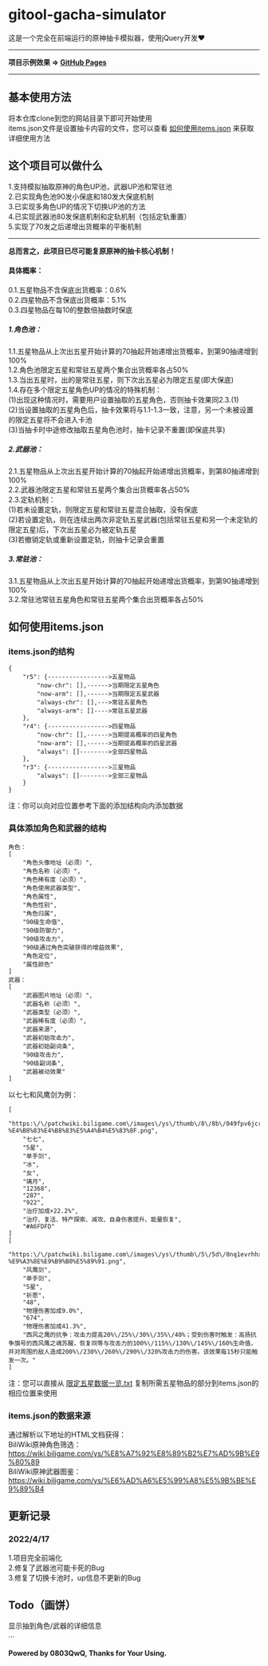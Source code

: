 # gitool-gacha-simulator
这是一个完全在前端运行的原神抽卡模拟器，使用jQuery开发❤️<hr>
**项目示例效果 => [GitHub Pages](https://0803qwq.github.io/gitool-gacha-simulator/)**<hr>
## 基本使用方法
将本仓库clone到您的网站目录下即可开始使用<br>
items.json文件是设置抽卡内容的文件，您可以查看 [如何使用items.json](#如何使用itemsjson) 来获取详细使用方法
## 这个项目可以做什么
1.支持模拟抽取原神的角色UP池，武器UP池和常驻池<br>
2.已实现角色池90发小保底和180发大保底机制<br>
3.已实现多角色UP的情况下切换UP池的方法<br>
4.已实现武器池80发保底机制和定轨机制（包括定轨重置）<br>
5.实现了70发之后递增出货概率的平衡机制<hr>
**总而言之，此项目已尽可能复原原神的抽卡核心机制！**<br>
#### 具体概率：
0.1.五星物品不含保底出货概率：0.6%<br>
0.2.四星物品不含保底出货概率：5.1%<br>
0.3.四星物品在每10的整数倍抽数时保底<br>
##### 1.角色池：
1.1.五星物品从上次出五星开始计算的70抽起开始递增出货概率，到第90抽递增到100%<br>
1.2.角色池限定五星和常驻五星两个集合出货概率各占50%<br>
1.3.当出五星时，出的是常驻五星，则下次出五星必为限定五星(即大保底)<br>
1.4.存在多个限定五星角色UP的情况的特殊机制：<br>
(1)出现这种情况时，需要用户设置抽取的五星角色，否则抽卡效果同2.3.(1)<br>
(2)当设置抽取的五星角色后，抽卡效果将与1.1-1.3一致，注意，另一个未被设置的限定五星将不会进入卡池<br>
(3)当抽卡时中途修改抽取五星角色池时，抽卡记录不重置(即保底共享)
##### 2.武器池：
2.1.五星物品从上次出五星开始计算的70抽起开始递增出货概率，到第80抽递增到100%<br>
2.2.武器池限定五星和常驻五星两个集合出货概率各占50%<br>
2.3.定轨机制：<br>
(1)若未设置定轨，则限定五星和常驻五星混合抽取，没有保底<br>
(2)若设置定轨，则在连续出两次非定轨五星武器(包括常驻五星和另一个未定轨的限定五星)后，下次出五星必为被定轨五星<br>
(3)若撤销定轨或重新设置定轨，则抽卡记录会重置
##### 3.常驻池：
3.1.五星物品从上次出五星开始计算的70抽起开始递增出货概率，到第90抽递增到100%<br>
3.2.常驻池常驻五星角色和常驻五星两个集合出货概率各占50%
## 如何使用items.json
### items.json的结构
```
{
    "r5": {----------------->五星物品
        "now-chr": [],------>当期限定五星角色
        "now-arm": [],------>当期限定五星武器
        "always-chr": [],--->常驻五星角色
        "always-arm": []---->常驻五星武器
    },
    "r4": {----------------->四星物品
        "now-chr": [],------>当期提高概率的四星角色
        "now-arm": [],------>当期提高概率的四星武器
        "always": []-------->全部四星物品
    },
    "r3": {----------------->三星物品
        "always": []-------->全部三星物品
    }
}
```
注：你可以向对应位置参考下面的添加结构向内添加数据
### 具体添加角色和武器的结构
```
角色：
[
    "角色头像地址（必须）",
    "角色名称（必须）",
    "角色稀有度（必须）",
    "角色使用武器类型",
    "角色属性",
    "角色性别",
    "角色归属",
    "90级生命值",
    "90级防御力",
    "90级攻击力",
    "90级通过角色突破获得的增益效果",
    "角色定位",
    "属性颜色"
]
武器：
[
    "武器图片地址（必须）",
    "武器名称（必须）",
    "武器类型（必须）",
    "武器稀有度（必须）",
    "武器来源",
    "武器初始攻击力",
    "武器初始副词条",
    "90级攻击力",
    "90级副词条",
    "武器被动效果"
]
```
以七七和风鹰剑为例：
```
[
    "https:\/\/patchwiki.biligame.com\/images\/ys\/thumb\/8\/8b\/049fpv6jcr66mln0nmbbfgigfrkgrzo.png\/60px-%E4%B8%83%E4%B8%83%E5%A4%B4%E5%83%8F.png",
    "七七",
    "5星",
    "单手剑",
    "冰",
    "女",
    "璃月",
    "12368",
    "287",
    "922",
    "治疗加成+22.2%",
    "治疗、复活、特产探索、减攻、自身伤害提升、能量恢复",
    "#A6FDFD"
]
[
    "https:\/\/patchwiki.biligame.com\/images\/ys\/thumb\/5\/5d\/0nq1evrhhxelybr3mogpxoouc4s6b98.png\/150px-%E9%A3%8E%E9%B9%B0%E5%89%91.png",
    "风鹰剑",
    "单手剑",
    "5星",
    "祈愿",
    "48",
    "物理伤害加成9.0%",
    "674",
    "物理伤害加成41.3%",
    "西风之鹰的抗争：攻击力提高20%\/25%\/30%\/35%\/40%；受到伤害时触发：高扬抗争旗号的西风鹰之魂苏醒，恢复同等与攻击力的100%\/115%\/130%\/145%\/160%生命值，并对周围的敌人造成200%\/230%\/260%\/290%\/320%攻击力的伤害。该效果每15秒只能触发一次。"
]
```
注：您可以直接从 [限定五星数据一览.txt](https://github.com/0803QwQ/gitool-gacha-simulator/blob/main/限定五星数据一览.txt) 复制所需五星物品的部分到items.json的相应位置来使用
### items.json的数据来源
通过解析以下地址的HTML文档获得：<br>
BiliWiki原神角色筛选：https://wiki.biligame.com/ys/%E8%A7%92%E8%89%B2%E7%AD%9B%E9%80%89<br>
BiliWiki原神武器图鉴：https://wiki.biligame.com/ys/%E6%AD%A6%E5%99%A8%E5%9B%BE%E9%89%B4
## 更新记录
### 2022/4/17
1.项目完全前端化<br>
2.修复了武器池可能卡死的Bug<br>
3.修复了切换卡池时，up信息不更新的Bug
## Todo（画饼）
显示抽到角色/武器的详细信息<br>
...
#### Powered by 0803QwQ, Thanks for Your Using.
